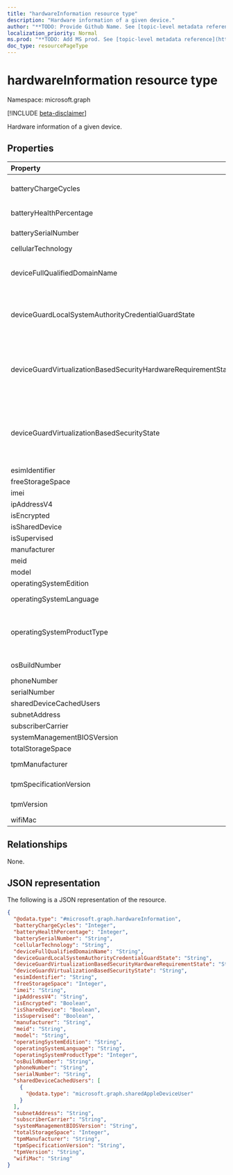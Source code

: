 ```yaml
---
title: "hardwareInformation resource type"
description: "Hardware information of a given device."
author: "**TODO: Provide Github Name. See [topic-level metadata reference](https://msgo.azurewebsites.net/add/document/guidelines/metadata.html#topic-level-metadata)**"
localization_priority: Normal
ms.prod: "**TODO: Add MS prod. See [topic-level metadata reference](https://msgo.azurewebsites.net/add/document/guidelines/metadata.html#topic-level-metadata)**"
doc_type: resourcePageType
---
```


# hardwareInformation resource type

Namespace: microsoft.graph

[!INCLUDE [beta-disclaimer](../../includes/beta-disclaimer.md)]

Hardware information of a given device.

## Properties
|Property|Type|Description|
|:---|:---|:---|
|batteryChargeCycles|Int32|The number of charge cycles the device’s current battery has gone through. Valid values 0 to 2147483647|
|batteryHealthPercentage|Int32|The device’s current battery’s health percentage. Valid values 0 to 100|
|batterySerialNumber|String|The serial number of the device’s current battery|
|cellularTechnology|String|Cellular technology of the device|
|deviceFullQualifiedDomainName|String|Returns the fully qualified domain name of the device (if any). If the device is not domain-joined, it returns an empty string. |
|deviceGuardLocalSystemAuthorityCredentialGuardState|deviceGuardLocalSystemAuthorityCredentialGuardState|Local System Authority (LSA) credential guard status. . Possible values are: `running`, `rebootRequired`, `notLicensed`, `notConfigured`, `virtualizationBasedSecurityNotRunning`.|
|deviceGuardVirtualizationBasedSecurityHardwareRequirementState|deviceGuardVirtualizationBasedSecurityHardwareRequirementState|Virtualization-based security hardware requirement status. Possible values are: `meetHardwareRequirements`, `secureBootRequired`, `dmaProtectionRequired`, `hyperVNotSupportedForGuestVM`, `hyperVNotAvailable`.|
|deviceGuardVirtualizationBasedSecurityState|deviceGuardVirtualizationBasedSecurityState|Virtualization-based security status. . Possible values are: `running`, `rebootRequired`, `require64BitArchitecture`, `notLicensed`, `notConfigured`, `doesNotMeetHardwareRequirements`, `other`.|
|esimIdentifier|String|eSIM identifier|
|freeStorageSpace|Int64|Free storage space of the device.|
|imei|String|IMEI|
|ipAddressV4|String|IPAddressV4|
|isEncrypted|Boolean|Encryption status of the device|
|isSharedDevice|Boolean|Shared iPad|
|isSupervised|Boolean|Supervised mode of the device|
|manufacturer|String|Manufacturer of the device|
|meid|String|MEID|
|model|String|Model of the device|
|operatingSystemEdition|String|String that specifies the OS edition.|
|operatingSystemLanguage|String|Operating system language of the device|
|operatingSystemProductType|Int32|Int that specifies the Windows Operating System ProductType. More details here https://go.microsoft.com/fwlink/?linkid=2126950. Valid values 0 to 2147483647|
|osBuildNumber|String|Operating System Build Number on Android device|
|phoneNumber|String|Phone number of the device|
|serialNumber|String|Serial number.|
|sharedDeviceCachedUsers|[sharedAppleDeviceUser](../resources/sharedappledeviceuser.md) collection|All users on the shared Apple device|
|subnetAddress|String|SubnetAddress|
|subscriberCarrier|String|Subscriber carrier of the device|
|systemManagementBIOSVersion|String|BIOS version as reported by SMBIOS|
|totalStorageSpace|Int64|Total storage space of the device.|
|tpmManufacturer|String|The identifying information that uniquely names the TPM manufacturer|
|tpmSpecificationVersion|String|String that specifies the specification version.|
|tpmVersion|String|The version of the TPM, as specified by the manufacturer|
|wifiMac|String|WiFi MAC address of the device|

## Relationships
None.

## JSON representation
The following is a JSON representation of the resource.
<!-- {
  "blockType": "resource",
  "@odata.type": "microsoft.graph.hardwareInformation"
}
-->
``` json
{
  "@odata.type": "#microsoft.graph.hardwareInformation",
  "batteryChargeCycles": "Integer",
  "batteryHealthPercentage": "Integer",
  "batterySerialNumber": "String",
  "cellularTechnology": "String",
  "deviceFullQualifiedDomainName": "String",
  "deviceGuardLocalSystemAuthorityCredentialGuardState": "String",
  "deviceGuardVirtualizationBasedSecurityHardwareRequirementState": "String",
  "deviceGuardVirtualizationBasedSecurityState": "String",
  "esimIdentifier": "String",
  "freeStorageSpace": "Integer",
  "imei": "String",
  "ipAddressV4": "String",
  "isEncrypted": "Boolean",
  "isSharedDevice": "Boolean",
  "isSupervised": "Boolean",
  "manufacturer": "String",
  "meid": "String",
  "model": "String",
  "operatingSystemEdition": "String",
  "operatingSystemLanguage": "String",
  "operatingSystemProductType": "Integer",
  "osBuildNumber": "String",
  "phoneNumber": "String",
  "serialNumber": "String",
  "sharedDeviceCachedUsers": [
    {
      "@odata.type": "microsoft.graph.sharedAppleDeviceUser"
    }
  ],
  "subnetAddress": "String",
  "subscriberCarrier": "String",
  "systemManagementBIOSVersion": "String",
  "totalStorageSpace": "Integer",
  "tpmManufacturer": "String",
  "tpmSpecificationVersion": "String",
  "tpmVersion": "String",
  "wifiMac": "String"
}
```

